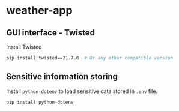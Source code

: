 # weather-app

## GUI interface - Twisted
Install Twisted
```bash
pip install twisted==21.7.0  # Or any other compatible version
```

## Sensitive information storing
Install `python-dotenv` to load sensitive data stored in `.env` file.
```bash
pip install python-dotenv
```
